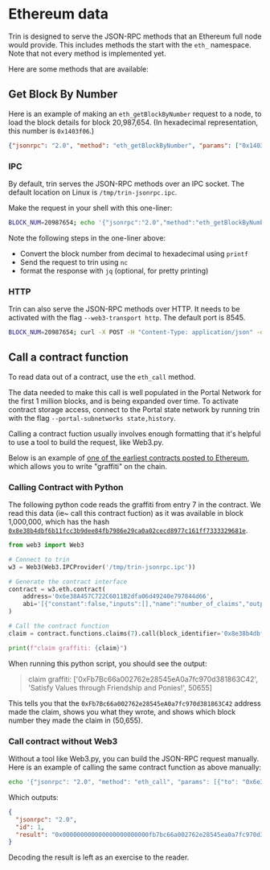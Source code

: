 # Ethereum data

Trin is designed to serve the JSON-RPC methods that an Ethereum full node would
provide. This includes methods the start with the `eth_` namespace. Note that not every method is implemented yet.

Here are some methods that are available:

## Get Block By Number

Here is an example of making an `eth_getBlockByNumber` request to a node, to load the block details for block 20,987,654. (In hexadecimal representation, this number is `0x1403f06`.)
```json
{"jsonrpc": "2.0", "method": "eth_getBlockByNumber", "params": ["0x1403f06", false], "id": 1}
```
### IPC

By default, trin serves the JSON-RPC methods over an IPC socket. The default location on Linux is `/tmp/trin-jsonrpc.ipc`.

Make the request in your shell with this one-liner:
```sh
BLOCK_NUM=20987654; echo '{"jsonrpc":"2.0","method":"eth_getBlockByNumber","params":["0x'$(printf "%x" $BLOCK_NUM)'", false],"id":1}' | nc -U /tmp/trin-jsonrpc.ipc | jq
```

Note the following steps in the one-liner above:
 - Convert the block number from decimal to hexadecimal using `printf`
 - Send the request to trin using `nc`
 - format the response with `jq` (optional, for pretty printing)

### HTTP

Trin can also serve the JSON-RPC methods over HTTP. It needs to be activated with the flag `--web3-transport http`. The default port is 8545.

```sh
BLOCK_NUM=20987654; curl -X POST -H "Content-Type: application/json" -d '{"jsonrpc":"2.0","method":"eth_getBlockByNumber","params":["0x'$(printf "%x" $BLOCK_NUM)'", false],"id":1}' localhost:8545 | jq
```

## Call a contract function

To read data out of a contract, use the `eth_call` method.

The data needed to make this call is well populated in the Portal Network for the first 1 million blocks, and is being expanded over time. To activate contract storage access, connect to the Portal state network by running trin with the flag `--portal-subnetworks state,history`.

Calling a contract fuction usually involves enough formatting that it's helpful to use a tool to build the request, like Web3.py.

Below is an example of [one of the earliest contracts posted to Ethereum](https://medium.com/etherscan-blog/an-archeological-trip-across-early-ethereum-contracts-232b0de33f8#2187), which allows you to write "graffiti" on the chain.

### Calling Contract with Python

The following python code reads the graffiti from entry 7 in the contract. We read this data (ie~ call this contract fuction) as it was available in block 1,000,000, which has the hash [`0x8e38b4dbf6b11fcc3b9dee84fb7986e29ca0a02cecd8977c161ff7333329681e`](https://etherscan.io/address/0x6e38A457C722C6011B2dfa06d49240e797844d66#code).

```python
from web3 import Web3

# Connect to trin
w3 = Web3(Web3.IPCProvider('/tmp/trin-jsonrpc.ipc'))

# Generate the contract interface
contract = w3.eth.contract(
    address='0x6e38A457C722C6011B2dfa06d49240e797844d66',
    abi='[{"constant":false,"inputs":[],"name":"number_of_claims","outputs":[{"name":"result","type":"uint256"}],"type":"function"},{"constant":true,"inputs":[{"name":"","type":"uint256"}],"name":"claims","outputs":[{"name":"claimant","type":"address"},{"name":"message","type":"string"},{"name":"block_number","type":"uint256"}],"type":"function"},{"constant":false,"inputs":[{"name":"message","type":"string"}],"name":"claim","outputs":[],"type":"function"}]'
)

# Call the contract function
claim = contract.functions.claims(7).call(block_identifier='0x8e38b4dbf6b11fcc3b9dee84fb7986e29ca0a02cecd8977c161ff7333329681e')

print(f"claim graffiti: {claim}")
```

When running this python script, you should see the output:
> claim graffiti: ['0xFb7Bc66a002762e28545eA0a7fc970d381863C42', 'Satisfy Values through Friendship and Ponies!', 50655]

This tells you that the `0xFb7Bc66a002762e28545eA0a7fc970d381863C42` address made the claim, shows you what they wrote, and shows which block number they made the claim in (50,655).

### Call contract without Web3

Without a tool like Web3.py, you can build the JSON-RPC request manually. Here is an example of calling the same contract function as above manually:

```sh
echo '{"jsonrpc": "2.0", "method": "eth_call", "params": [{"to": "0x6e38A457C722C6011B2dfa06d49240e797844d66", "data": "0xa888c2cd0000000000000000000000000000000000000000000000000000000000000007"}, "0x8e38b4dbf6b11fcc3b9dee84fb7986e29ca0a02cecd8977c161ff7333329681e"], "id": 1}' | nc -U /tmp/trin-jsonrpc.ipc | jq
```

Which outputs:
```json
{
  "jsonrpc": "2.0",
  "id": 1,
  "result": "0x000000000000000000000000fb7bc66a002762e28545ea0a7fc970d381863c420000000000000000000000000000000000000000000000000000000000000060000000000000000000000000000000000000000000000000000000000000c5df000000000000000000000000000000000000000000000000000000000000002d536174697366792056616c756573207468726f75676820467269656e647368697020616e6420506f6e6965732100000000000000000000000000000000000000"
}
```

Decoding the result is left as an exercise to the reader.
